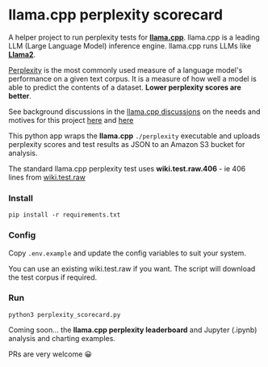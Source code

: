 # llama.cpp perplexity scorecard

A helper project to run perplexity tests for **[llama.cpp](https://github.com/ggerganov/llama.cpp)**. llama.cpp is a leading LLM (Large Language Model) inference engine. llama.cpp runs LLMs like **[Llama2](https://ai.meta.com/llama/)**.

[Perplexity](https://en.wikipedia.org/wiki/Perplexity) is the most commonly used measure of a language model's performance on a given text corpus. It is a measure of how well a model is able to predict the contents of a dataset. **Lower perplexity scores are better**.

See background discussions in the [llama.cpp discussions](https://github.com/ggerganov/llama.cpp/discussions) on the needs and motives for this project [here](https://github.com/ggerganov/llama.cpp/discussions/1985) and [here](https://github.com/ggerganov/llama.cpp/discussions/406)

This python app wraps the **llama.cpp** `./perplexity` executable and uploads perplexity scores and test results as JSON to an Amazon S3 bucket for analysis.

The standard llama.cpp perplexity test uses **wiki.test.raw.406** - ie 406 lines from [wiki.test.raw](https://www.salesforce.com/products/einstein/ai-research/the-wikitext-dependency-language-modeling-dataset/)


### Install
```
pip install -r requirements.txt
```

### Config

Copy `.env.example` and update the config variables to suit your system.

You can use an existing wiki.test.raw if you want. The script will download the test corpus if required.


### Run
```
python3 perplexity_scorecard.py
```


Coming soon... the **llama.cpp perplexity leaderboard** and Jupyter (.ipynb) analysis and charting examples.

PRs are very welcome 😀
